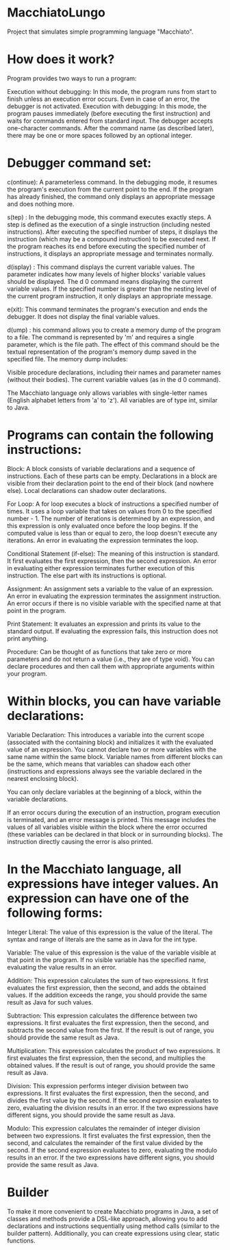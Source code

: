 # MacchiatoLungo
Project that simulates simple programming language "Macchiato". 

# How does it work?
Program provides two ways to run a program:

Execution without debugging: In this mode, the program runs from start to finish unless an execution error occurs. Even in case of an error, the debugger is not activated.
Execution with debugging: In this mode, the program pauses immediately (before executing the first instruction) and waits for commands entered from standard input.
The debugger accepts one-character commands. After the command name (as described later), there may be one or more spaces followed by an optional integer.

# Debugger command set:

c(ontinue): A parameterless command. In the debugging mode, it resumes the program's execution from the current point to the end. If the program has already finished, the command only displays an appropriate message and does nothing more.

s(tep) <number>: In the debugging mode, this command executes exactly <number> steps. A step is defined as the execution of a single instruction (including nested instructions). After executing the specified number of steps, it displays the instruction (which may be a compound instruction) to be executed next. If the program reaches its end before executing the specified number of instructions, it displays an appropriate message and terminates normally.

d(isplay) <number>: This command displays the current variable values. The parameter indicates how many levels of higher blocks' variable values should be displayed. The d 0 command means displaying the current variable values. If the specified number is greater than the nesting level of the current program instruction, it only displays an appropriate message.

e(xit): This command terminates the program's execution and ends the debugger. It does not display the final variable values.

d(ump) <number>: his command allows you to create a memory dump of the program to a file. The command is represented by 'm' and requires a single parameter, which is the file path. The effect of this command should be the textual representation of the program's memory dump saved in the specified file. The memory dump includes:

Visible procedure declarations, including their names and parameter names (without their bodies).
The current variable values (as in the d 0 command).

The Macchiato language only allows variables with single-letter names (English alphabet letters from 'a' to 'z'). All variables are of type int, similar to Java.

# Programs can contain the following instructions:

Block: A block consists of variable declarations and a sequence of instructions. Each of these parts can be empty. Declarations in a block are visible from their declaration point to the end of their block (and nowhere else). Local declarations can shadow outer declarations.

For Loop: A for loop executes a block of instructions a specified number of times. It uses a loop variable that takes on values from 0 to the specified number - 1. The number of iterations is determined by an expression, and this expression is only evaluated once before the loop begins. If the computed value is less than or equal to zero, the loop doesn't execute any iterations. An error in evaluating the expression terminates the loop.

Conditional Statement (if-else): The meaning of this instruction is standard. It first evaluates the first expression, then the second expression. An error in evaluating either expression terminates further execution of this instruction. The else part with its instructions is optional.

Assignment: An assignment sets a variable to the value of an expression. An error in evaluating the expression terminates the assignment instruction. An error occurs if there is no visible variable with the specified name at that point in the program.

Print Statement: It evaluates an expression and prints its value to the standard output. If evaluating the expression fails, this instruction does not print anything.

Procedure: Can be thought of as functions that take zero or more parameters and do not return a value (i.e., they are of type void). You can declare procedures and then call them with appropriate arguments within your program.

# Within blocks, you can have variable declarations:

Variable Declaration: This introduces a variable into the current scope (associated with the containing block) and initializes it with the evaluated value of an expression. You cannot declare two or more variables with the same name within the same block. Variable names from different blocks can be the same, which means that variables can shadow each other (instructions and expressions always see the variable declared in the nearest enclosing block).

You can only declare variables at the beginning of a block, within the variable declarations.

If an error occurs during the execution of an instruction, program execution is terminated, and an error message is printed. This message includes the values of all variables visible within the block where the error occurred (these variables can be declared in that block or in surrounding blocks). The instruction directly causing the error is also printed.

# In the Macchiato language, all expressions have integer values. An expression can have one of the following forms:

Integer Literal: The value of this expression is the value of the literal. The syntax and range of literals are the same as in Java for the int type.

Variable: The value of this expression is the value of the variable visible at that point in the program. If no visible variable has the specified name, evaluating the value results in an error.

Addition: This expression calculates the sum of two expressions. It first evaluates the first expression, then the second, and adds the obtained values. If the addition exceeds the range, you should provide the same result as Java for such values.

Subtraction: This expression calculates the difference between two expressions. It first evaluates the first expression, then the second, and subtracts the second value from the first. If the result is out of range, you should provide the same result as Java.

Multiplication: This expression calculates the product of two expressions. It first evaluates the first expression, then the second, and multiplies the obtained values. If the result is out of range, you should provide the same result as Java.

Division: This expression performs integer division between two expressions. It first evaluates the first expression, then the second, and divides the first value by the second. If the second expression evaluates to zero, evaluating the division results in an error. If the two expressions have different signs, you should provide the same result as Java.

Modulo: This expression calculates the remainder of integer division between two expressions. It first evaluates the first expression, then the second, and calculates the remainder of the first value divided by the second. If the second expression evaluates to zero, evaluating the modulo results in an error. If the two expressions have different signs, you should provide the same result as Java.

# Builder

To make it more convenient to create Macchiato programs in Java, a set of classes and methods provide a DSL-like approach, allowing you to add declarations and instructions sequentially using method calls (similar to the builder pattern). Additionally, you can create expressions using clear, static functions.
